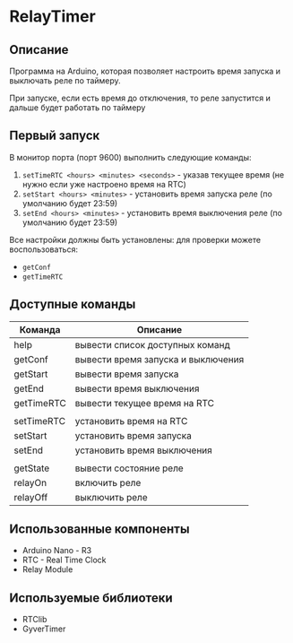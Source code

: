 # RelayTimer

## Описание
Программа на Arduino, которая позволяет настроить время запуска и выключать реле по таймеру.

При запуске, если есть время до отключения, то реле запустится и дальше будет работать по таймеру

## Первый запуск
В монитор порта (порт 9600) выполнить следующие команды:
1. `setTimeRTC <hours> <minutes> <seconds>` - указав текущее время (не нужно если уже настроено время на RTC)
2. `setStart <hours> <minutes>` - установить время запуска реле (по умолчанию будет 23:59)
3. `setEnd <hours> <minutes>` - установить время выключения реле (по умолчанию будет 23:59)

Все настройки должны быть установлены: для проверки можете воспользоваться:
- `getConf`
- `getTimeRTC`

## Доступные команды

|Команда|Описание|
|---|---|
|help|вывести список доступных команд|
|getConf| вывести время запуска и выключения|
|getStart| вывести время запуска|
|getEnd| вывести время выключения|
|getTimeRTC| вывести текущее время на RTC|
|||
|setTimeRTC <hours> <minutes> <seconds>| установить время на RTC|
|setStart <hours> <minutes>| установить время запуска|
|setEnd <hours> <minutes>| установить время выключения|
|||
|getState| вывести состояние реле|
|relayOn| включить реле|
|relayOff| выключить реле|

## Использованные компоненты
- Arduino Nano - R3
- RTC - Real Time Clock
- Relay Module

## Используемые библиотеки
- RTClib
- GyverTimer
